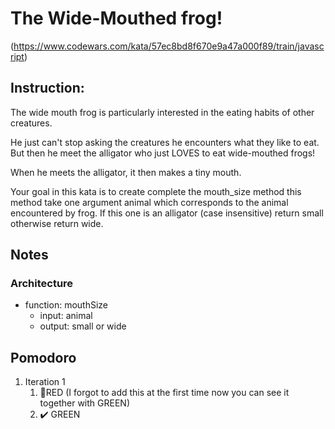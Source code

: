 # The Wide-Mouthed frog! 
(https://www.codewars.com/kata/57ec8bd8f670e9a47a000f89/train/javascript)

## Instruction:
The wide mouth frog is particularly interested in the eating habits of other creatures.

He just can't stop asking the creatures he encounters what they like to eat. But then he meet the alligator who just LOVES to eat wide-mouthed frogs!

When he meets the alligator, it then makes a tiny mouth.

Your goal in this kata is to create complete the mouth_size method this method take one argument animal which corresponds to the animal encountered by frog. If this one is an alligator (case insensitive) return small otherwise return wide.

## Notes
### Architecture
* function: mouthSize
    * input: animal
    * output: small or wide

## Pomodoro
1. Iteration 1
    1. :red_circle:RED (I forgot to add this at the first time now you can see it together with GREEN)
    1. :heavy_check_mark: GREEN 